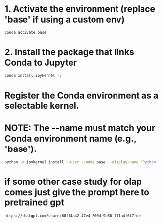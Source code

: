 
# 1. Activate the environment (replace 'base' if using a custom env)
```bash
conda activate base 
```
# 2. Install the package that links Conda to Jupyter
```bash
conda install ipykernel -y
```
# Register the Conda environment as a selectable kernel.
# NOTE: The --name must match your Conda environment name (e.g., 'base').
```bash
python -m ipykernel install --user --name base --display-name "Python (base)"
```
#  if some other case study for olap comes just give the prompt here to pretrained gpt
```bash
https://chatgpt.com/share/68ff4a42-47e4-800d-9b50-791a4f6f7fde
```
